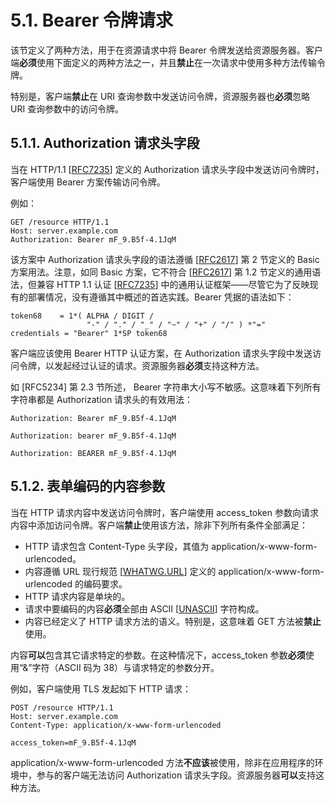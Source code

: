 # 5.1. Bearer 令牌请求

该节定义了两种方法，用于在资源请求中将 Bearer 令牌发送给资源服务器。客户端**必须**使用下面定义的两种方法之一，并且**禁止**在一次请求中使用多种方法传输令牌。

特别是，客户端**禁止**在 URI 查询参数中发送访问令牌，资源服务器也**必须**忽略 URI 查询参数中的访问令牌。

## 5.1.1. Authorization 请求头字段

当在 HTTP/1.1 [[RFC7235](https://www.rfc-editor.org/info/rfc7235)] 定义的 Authorization 请求头字段中发送访问令牌时，客户端使用 Bearer 方案传输访问令牌。

例如：

```http
GET /resource HTTP/1.1
Host: server.example.com
Authorization: Bearer mF_9.B5f-4.1JqM
```

该方案中 Authorization 请求头字段的语法遵循 [[RFC2617](https://www.rfc-editor.org/info/rfc2617)] 第 2 节定义的 Basic 方案用法。注意，如同 Basic 方案，它不符合 [[RFC2617](https://www.rfc-editor.org/info/rfc2617)] 第 1.2 节定义的通用语法，但兼容 HTTP 1.1 认证 [[RFC7235](https://www.rfc-editor.org/info/rfc7235)] 中的通用认证框架——尽管它为了反映现有的部署情况，没有遵循其中概述的首选实践。Bearer 凭据的语法如下：

```abnf
token68    = 1*( ALPHA / DIGIT /
                 "-" / "." / "_" / "~" / "+" / "/" ) *"="
credentials = "Bearer" 1*SP token68
```

客户端应该使用 Bearer HTTP 认证方案，在 Authorization 请求头字段中发送访问令牌，以发起经过认证的请求。资源服务器**必须**支持这种方法。

如 [RFC5234] 第 2.3 节所述， Bearer 字符串大小写不敏感。这意味着下列所有字符串都是 Authorization 请求头的有效用法：

```http
Authorization: Bearer mF_9.B5f-4.1JqM
```

```http
Authorization: bearer mF_9.B5f-4.1JqM
```

```http
Authorization: BEARER mF_9.B5f-4.1JqM
```

## 5.1.2. 表单编码的内容参数

当在 HTTP 请求内容中发送访问令牌时，客户端使用 access_token 参数向请求内容中添加访问令牌。客户端**禁止**使用该方法，除非下列所有条件全部满足：

- HTTP 请求包含 Content-Type 头字段，其值为 application/x-www-form-urlencoded。
- 内容遵循 URL 现行规范 [[WHATWG.URL](https://url.spec.whatwg.org/)] 定义的 application/x-www-form-urlencoded 的编码要求。
- HTTP 请求内容是单块的。
- 请求中要编码的内容**必须**全部由 ASCII [[UNASCII](https://datatracker.ietf.org/doc/html/draft-ietf-oauth-v2-1-11#USASCII)] 字符构成。
- 内容已经定义了 HTTP 请求方法的语义。特别是，这意味着 GET 方法被**禁止**使用。

内容**可以**包含其它请求特定的参数。在这种情况下，access_token 参数**必须**使用“&”字符（ASCII 码为 38）与请求特定的参数分开。

例如，客户端使用 TLS 发起如下 HTTP 请求：

```http
POST /resource HTTP/1.1
Host: server.example.com
Content-Type: application/x-www-form-urlencoded

access_token=mF_9.B5f-4.1JqM
```

application/x-www-form-urlencoded 方法**不应该**被使用，除非在应用程序的环境中，参与的客户端无法访问 Authorization 请求头字段。资源服务器**可以**支持这种方法。
